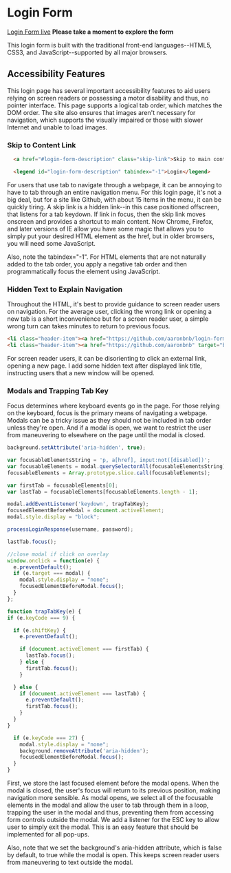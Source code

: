 # Login Form

[Login Form live][login] **Please take a moment to explore the form**

[login]: https://aaronbnb.github.io/login-form

This login form is built with the traditional front-end languages--HTML5, CSS3, and JavaScript--supported by all major browsers.

## Accessibility Features

This login page has several important accessibility features to aid users relying on screen readers or possessing a motor disability and thus, no pointer interface. This page supports a logical tab order, which matches the DOM order. The site also ensures that images aren't necessary for navigation, which supports the visually impaired or those with slower Internet and unable to load images.

### Skip to Content Link
```html
  <a href="#login-form-description" class="skip-link">Skip to main content</a>

  <legend id="login-form-description" tabindex="-1">Login</legend>
```

For users that use tab to navigate through a webpage, it can be annoying to have to tab through an entire navigation menu. For this login page, it's not a big deal, but for a site like Github, with about 15 items in the menu, it can be quickly tiring. A skip link is a hidden link--in this case positioned offscreen, that listens for a tab keydown. If link in focus, then the skip link moves onscreen and provides a shortcut to main content. Now Chrome, Firefox, and later versions of IE allow you have some magic that allows you to simply put your desired HTML element as the href, but in older browsers, you will need some JavaScript.

Also, note the tabindex="-1". For HTML elements that are not naturally added to the tab order, you apply a negative tab order and then programmatically focus the element using JavaScript.

### Hidden Text to Explain Navigation

Throughout the HTML, it's best to provide guidance to screen reader users on navigation. For the average user, clicking the wrong link or opening a new tab is a short inconvenience but for a screen reader user, a simple wrong turn can takes minutes to return to previous focus.

```html
<li class="header-item"><a href="https://github.com/aaronbnb/login-form" target="blank"><i class="fa fa-code" aria-hidden="true"></i><span>Project Repo</span><span class="hidden">opens in new window</span></a></li>
<li class="header-item"><a href="https://github.com/aaronbnb" target="blank"><i class="fa fa-github" aria-hidden="true"></i><span>GitHub</span><span class="hidden">opens in new window</span></a></li>
```

For screen reader users, it can be disorienting to click an external link, opening a new page. I add some hidden text after displayed link title, instructing users that a new window will be opened.

### Modals and Trapping Tab Key

Focus determines where keyboard events go in the page. For those relying on the keyboard, focus is the primary means of navigating a webpage. Modals can be a tricky issue as they should not be included in tab order unless they're open. And if a modal is open, we want to restrict the user from maneuvering to elsewhere on the page until the modal is closed.

```javascript
background.setAttribute('aria-hidden', true);

var focusableElementsString = 'p, a[href], input:not([disabled])';
var focusableElements = modal.querySelectorAll(focusableElementsString);
focusableElements = Array.prototype.slice.call(focusableElements);

var firstTab = focusableElements[0];
var lastTab = focusableElements[focusableElements.length - 1];

modal.addEventListener('keydown', trapTabKey);
focusedElementBeforeModal = document.activeElement;
modal.style.display = "block";

processLoginResponse(username, password);

lastTab.focus();

//close modal if click on overlay
window.onclick = function(e) {
  e.preventDefault();
  if (e.target === modal) {
    modal.style.display = "none";
    focusedElementBeforeModal.focus();
  }
};

function trapTabKey(e) {
if (e.keyCode === 9) {

  if (e.shiftKey) {
    e.preventDefault();

    if (document.activeElement === firstTab) {
      lastTab.focus();
    } else {
      firstTab.focus();
    }

  } else {
    if (document.activeElement === lastTab) {
      e.preventDefault();
      firstTab.focus();
    }
  }
}

  if (e.keyCode === 27) {
    modal.style.display = "none";
    background.removeAttribute('aria-hidden');
    focusedElementBeforeModal.focus();
  }
}
```

First, we store the last focused element before the modal opens. When the modal is closed, the user's focus will return to its previous position, making navigation more sensible. As modal opens, we select all of the focusable elements in the modal and allow the user to tab through them in a loop, trapping the user in the modal and thus, preventing them from accessing form controls outside the modal. We add a listener for the ESC key to allow user to simply exit the modal. This is an easy feature that should be implemented for all pop-ups.

Also, note that we set the background's aria-hidden attribute, which is false by default, to true while the modal is open. This keeps screen reader users from maneuvering to text outside the modal.
